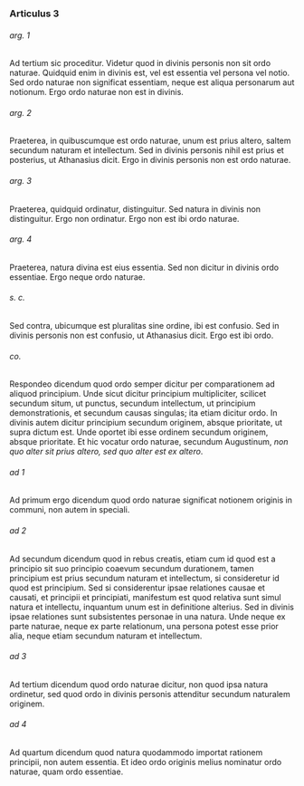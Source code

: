 ### Articulus 3

###### arg. 1
Ad tertium sic proceditur. Videtur quod in divinis personis non sit ordo naturae. Quidquid enim in divinis est, vel est essentia vel persona vel notio. Sed ordo naturae non significat essentiam, neque est aliqua personarum aut notionum. Ergo ordo naturae non est in divinis.

###### arg. 2
Praeterea, in quibuscumque est ordo naturae, unum est prius altero, saltem secundum naturam et intellectum. Sed in divinis personis nihil est prius et posterius, ut Athanasius dicit. Ergo in divinis personis non est ordo naturae.

###### arg. 3
Praeterea, quidquid ordinatur, distinguitur. Sed natura in divinis non distinguitur. Ergo non ordinatur. Ergo non est ibi ordo naturae.

###### arg. 4
Praeterea, natura divina est eius essentia. Sed non dicitur in divinis ordo essentiae. Ergo neque ordo naturae.

###### s. c.
Sed contra, ubicumque est pluralitas sine ordine, ibi est confusio. Sed in divinis personis non est confusio, ut Athanasius dicit. Ergo est ibi ordo.

###### co.
Respondeo dicendum quod ordo semper dicitur per comparationem ad aliquod principium. Unde sicut dicitur principium multipliciter, scilicet secundum situm, ut punctus, secundum intellectum, ut principium demonstrationis, et secundum causas singulas; ita etiam dicitur ordo. In divinis autem dicitur principium secundum originem, absque prioritate, ut supra dictum est. Unde oportet ibi esse ordinem secundum originem, absque prioritate. Et hic vocatur ordo naturae, secundum Augustinum, *non quo alter sit prius altero, sed quo alter est ex altero*.

###### ad 1
Ad primum ergo dicendum quod ordo naturae significat notionem originis in communi, non autem in speciali.

###### ad 2
Ad secundum dicendum quod in rebus creatis, etiam cum id quod est a principio sit suo principio coaevum secundum durationem, tamen principium est prius secundum naturam et intellectum, si consideretur id quod est principium. Sed si considerentur ipsae relationes causae et causati, et principii et principiati, manifestum est quod relativa sunt simul natura et intellectu, inquantum unum est in definitione alterius. Sed in divinis ipsae relationes sunt subsistentes personae in una natura. Unde neque ex parte naturae, neque ex parte relationum, una persona potest esse prior alia, neque etiam secundum naturam et intellectum.

###### ad 3
Ad tertium dicendum quod ordo naturae dicitur, non quod ipsa natura ordinetur, sed quod ordo in divinis personis attenditur secundum naturalem originem.

###### ad 4
Ad quartum dicendum quod natura quodammodo importat rationem principii, non autem essentia. Et ideo ordo originis melius nominatur ordo naturae, quam ordo essentiae.

